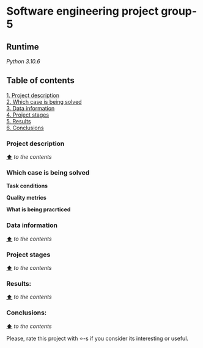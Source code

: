 # **Software engineering project group-5**

## **Runtime**
*Python 3.10.6*

## **Table of contents**
[1. Project description](#project-description)  
[2. Which case is being solved](#which-case-is-being-solved)  
[3. Data information](#data-information)  
[4. Project stages](#project-stages)  
[5. Results](#results)  
[6. Conclusions](#conclusions)  

### **Project description**
   

[**⬆**](#table-of-contents) *to the contents*

### **Which case is being solved**
   

**Task conditions**
   

**Quality metrics**  
   

**What is being pracrticed**
   

### **Data information**
   

[**⬆**](#table-of-contents) *to the contents*

### **Project stages**
   

[**⬆**](#table-of-contents) *to the contents*

### **Results:**
   

[**⬆**](#table-of-contents) *to the contents*

### **Conclusions:**
   

[**⬆**](#table-of-contents) *to the contents*


Please, rate this project with ⭐️-s if you consider its interesting or useful.
